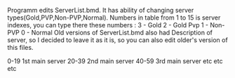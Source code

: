 Programm edits ServerList.bmd. It has ability of changing server types(Gold,PVP,Non-PVP,Normal). Numbers in table from 1 to 15 is server indexes, you can type there these numbers : 
3 - Gold
2 - Gold Pvp
1 - Non-PVP
0 - Normal
Old versions of ServerList.bmd also had Description of server, so I decided to leave it as it is, so you can also edit older's version of this files.

0-19 1st main server
20-39 2nd main server
40-59 3rd main server
etc
etc
etc 